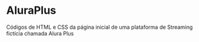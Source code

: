 # AluraPlus
Códigos de HTML e CSS da página inicial de uma plataforma de Streaming fictícia chamada Alura Plus
